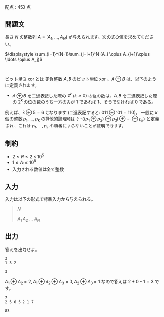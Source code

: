配点 : $450$ 点

## 問題文

長さ $N$ の整数列 $A=(A_1,\ldots,A_N)$ が与えられます。次の式の値を求めてください。

$\displaystyle \sum_{i=1}^{N-1}\sum_{j=i+1}^N (A_i \oplus A_{i+1}\oplus \ldots \oplus A_j)$

<br>

ビット単位 xor とは
非負整数 $A, B$ のビット単位 xor 、$A \oplus B$ は、以下のように定義されます。

- $A \oplus B$ を二進表記した際の $2^k$ ($k \geq 0$) の位の数は、$A, B$ を二進表記した際の $2^k$ の位の数のうち一方のみが $1$ であれば $1$、そうでなければ $0$ である。

例えば、$3 \oplus 5 = 6$ となります (二進表記すると: $011 \oplus 101 = 110$)。
一般に $k$ 個の整数 $p_1, \dots, p_k$ の排他的論理和は $(\cdots ((p_1 \oplus p_2) \oplus p_3) \oplus \cdots \oplus p_k)$ と定義され、これは $p_1, \dots, p_k$ の順番によらないことが証明できます。

## 制約

- $2\leq N\leq 2\times 10^5$
- $1\leq A_i \leq 10^8$
- 入力される数値は全て整数

## 入力

入力は以下の形式で標準入力から与えられる。

> $N$ 
> 
> $A_1$ $A_2$ $\ldots$ $A_{N}$

## 出力

答えを出力せよ。

```input1
3
1 3 2
```

```output1
3
```

$A_1\oplus A_2 = 2, A_1 \oplus A_2\oplus A_3 = 0, A_2\oplus A_3 = 1$ なので答えは $2+0+1=3$ です。

```input2
7
2 5 6 5 2 1 7
```

```output2
83
```